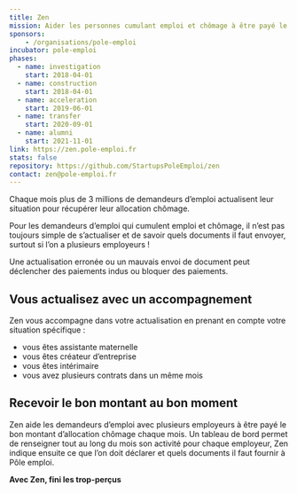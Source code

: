 ```yaml
---
title: Zen
mission: Aider les personnes cumulant emploi et chômage à être payé le bon montant d’allocation chômage
sponsors: 
    - /organisations/pole-emploi
incubator: pole-emploi
phases:
  - name: investigation
    start: 2018-04-01
  - name: construction
    start: 2018-04-01
  - name: acceleration
    start: 2019-06-01
  - name: transfer
    start: 2020-09-01
  - name: alumni
    start: 2021-11-01
link: https://zen.pole-emploi.fr
stats: false
repository: https://github.com/StartupsPoleEmploi/zen
contact: zen@pole-emploi.fr
---
```


Chaque mois plus de 3 millions de demandeurs d’emploi actualisent leur situation pour récupérer leur allocation chômage.

Pour les demandeurs d’emploi qui cumulent emploi et chômage, il n’est pas toujours simple de s’actualiser et de savoir quels documents il faut envoyer, surtout si l’on a plusieurs employeurs !

Une actualisation erronée ou un mauvais envoi de document peut déclencher des paiements indus ou bloquer des paiements.


## Vous actualisez avec un accompagnement

Zen vous accompagne dans votre actualisation en prenant en compte votre situation spécifique :
- vous êtes assistante maternelle
- vous êtes créateur d’entreprise
- vous êtes intérimaire
- vous avez plusieurs contrats dans un même mois


## Recevoir le bon montant au bon moment

Zen aide les demandeurs d’emploi avec plusieurs employeurs à être payé le bon montant d’allocation chômage chaque mois.
Un tableau de bord permet de renseigner tout au long du mois son activité pour chaque employeur, Zen indique ensuite ce que l’on doit déclarer et quels documents il faut fournir à Pôle emploi.


**Avec Zen, fini les trop-perçus**
